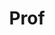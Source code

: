 ---
layout: person
given: Henrik
family: Salje
department: Genetics
title: Prof
job_title: Professor
crsid: hs743
image: /assets/upload/Salje_Henrik.png
webpage: https://www.pdg.gen.cam.ac.uk
biography: Henrik is a professor in the department of genetics where he heads the
  Pathogen Dynamics Group. Dr. Salje works on the spread of infectious diseases. He
  uses mathematical, computational and field research to help our understanding of
  how pathogens spread in populations, to assess control efforts and support policy
  making. This includes working with a diverse range of datasets including epidemiological,
  genomic, serological and behavioural data. He works closely with an established
  network of collaborators across laboratories, field-based epidemiologists, hospitals
  and public health agencies. Much of his work is in resource poor settings, especially
  in Asia. He has a particular interest in the dynamics of arboviruses such as dengue,
  Zika and chikungunya viruses.
---
